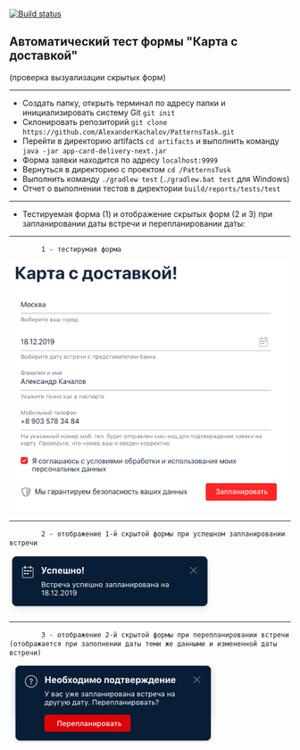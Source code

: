[![Build status](https://ci.appveyor.com/api/projects/status/a7p58fdmwr38i528?svg=true)](https://ci.appveyor.com/project/Alexander43884/patternstask)


## Автоматический тест формы "Карта с доставкой"
(проверка вызуализации скрытых форм)
___

* Создать папку, открыть терминал по адресу папки и инициализировать систему Git `git init`
* Склонировать репозиторий `git clone https://github.com/AlexanderKachalov/PatternsTask.git`
* Перейти в директорию artifacts `cd artifacts` и выполнить команду `java -jar app-card-delivery-next.jar`
* Форма заявки находится по адресу `localhost:9999`
* Вернуться в директорию с проектом `cd /PatternsTusk`
* Выполнить команду `./gradlew test` (`./gradlew.bat test` для Windows)
* Отчет о выполнении тестов в директории `build/reports/tests/test`
___
* Тестируемая форма (1) и отображение скрытых форм (2 и 3) при запланировании даты встречи и перепланировании даты:
---
            1 - тестирумая форма
![](pictures/order.png)

---
            2 - отображение 1-й скрытой формы при успешном запланировании встречи
![](pictures/success.png)

---
            3 - отображение 2-й скрытой формы при перепланировании встречи (отображается при заполнении даты теми же данными и измененной даты встречи)
![](pictures/replan.png)